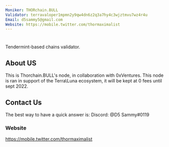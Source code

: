 ```yaml
---
Moniker: THORchain.BULL
Validator: terravaloper1mpmn2y9qw4dn6z2q3a7hy4c3wjztmvu7wz4r4u
Email: d5sammy5@gmail.com
Website: https://mobile.twitter.com/thormaximalist
---
```


# <moniker> 
Tendermint-based chains validator.

## About US

This is Thorchain.BULL's node, in collaboration with 0xVentures. This node is ran in support of the Terra\Luna ecosystem, it will be kept at 0 fees until sept 2022.

## Contact Us

The best way to have a quick answer is: Discord: @D5 Sammy#0119

### Website

https://mobile.twitter.com/thormaximalist
